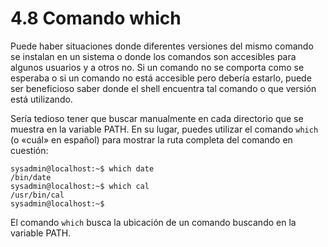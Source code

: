 # 4.8 Comando which
Puede haber situaciones donde diferentes versiones del mismo comando se instalan en un sistema o donde los comandos son accesibles para algunos usuarios y a otros no. Si un comando no se comporta como se esperaba o si un comando no está accesible pero debería estarlo, puede ser beneficioso saber donde el shell encuentra tal comando o que versión está utilizando.

Sería tedioso tener que buscar manualmente en cada directorio que se muestra en la variable PATH. En su lugar, puedes utilizar el comando `which` (o «cuál» en español) para mostrar la ruta completa del comando en cuestión:

```shell-session
sysadmin@localhost:~$ which date                                       
/bin/date                                                               
sysadmin@localhost:~$ which cal                                        
/usr/bin/cal                                                            
sysadmin@localhost:~$
```

El comando `which` busca la ubicación de un comando buscando en la variable PATH.
